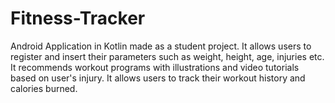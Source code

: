 # Fitness-Tracker
Android Application in Kotlin made as a student project. It allows users to register and insert their parameters such as weight, height, age, injuries
etc. It recommends workout programs with illustrations and video tutorials based on user's injury. It allows users to track their workout history and 
calories burned. 

